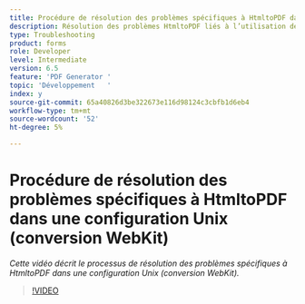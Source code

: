 ```yaml
---
title: Procédure de résolution des problèmes spécifiques à HtmltoPDF dans une configuration Unix (conversion WebKit)
description: Résolution des problèmes HtmltoPDF liés à l’utilisation de Webkit dans la configuration UNIX.
type: Troubleshooting
product: forms
role: Developer
level: Intermediate
version: 6.5
feature: 'PDF Generator '
topic: 'Développement   '
index: y
source-git-commit: 65a40826d3be322673e116d98124c3cbfb1d6eb4
workflow-type: tm+mt
source-wordcount: '52'
ht-degree: 5%

---
```


# Procédure de résolution des problèmes spécifiques à HtmltoPDF dans une configuration Unix (conversion WebKit)

*Cette vidéo décrit le processus de résolution des problèmes spécifiques à HtmltoPDF dans une configuration Unix (conversion WebKit).*

>[!VIDEO](https://video.tv.adobe.com/v/335548?quality=9&learn=on)

